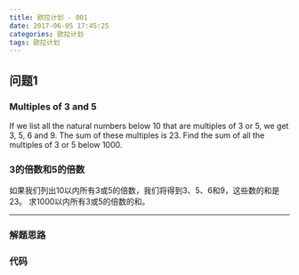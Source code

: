 ```yaml
---
title: 欧拉计划 - 001
date: 2017-06-05 17:45:25
categories: 欧拉计划
tags: 欧拉计划
---
```


## 问题1

### Multiples of 3 and 5
If we list all the natural numbers below 10 that are multiples of 3 or 5, we get 3, 5, 6 and 9. The sum of these multiples is 23.
Find the sum of all the multiples of 3 or 5 below 1000.

### 3的倍数和5的倍数
如果我们列出10以内所有3或5的倍数，我们将得到3、5、6和9，这些数的和是23。
求1000以内所有3或5的倍数的和。

---

### 解题思路

### 代码